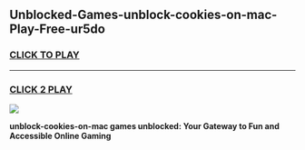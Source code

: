 
## Unblocked-Games-unblock-cookies-on-mac-Play-Free-ur5do
<h3>
<a href="https://premium76.site?title=unblock-cookies-on-mac&ref=10A">CLICK TO PLAY</a></h3>
<hr>

<h3>
<a href="https://premium76.site?title=unblock-cookies-on-mac&ref=10A">CLICK 2 PLAY</a>
  
</h3>

<a href="https://premium76.site?title=unblock-cookies-on-mac&ref=10A"><img src="https://clearcache.store/games.png"></a>


**unblock-cookies-on-mac games unblocked: Your Gateway to Fun and Accessible Online Gaming**
